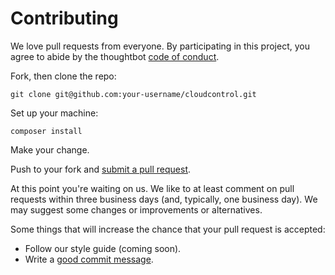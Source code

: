 # Contributing

We love pull requests from everyone. By participating in this project, you
agree to abide by the thoughtbot [code of conduct].

[code of conduct]: https://github.com/jenskooij/cloudcontrol/blob/master/CODE_OF_CONDUCT.md

Fork, then clone the repo:

    git clone git@github.com:your-username/cloudcontrol.git

Set up your machine:

    composer install

Make your change. 

Push to your fork and [submit a pull request][pr].

[pr]: https://github.com/jenskooij/cloudcontrol/compare/

At this point you're waiting on us. We like to at least comment on pull requests
within three business days (and, typically, one business day). We may suggest
some changes or improvements or alternatives.

Some things that will increase the chance that your pull request is accepted:

* Follow our style guide (coming soon).
* Write a [good commit message][commit].

[commit]: http://tbaggery.com/2008/04/19/a-note-about-git-commit-messages.html

